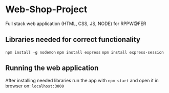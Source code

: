 # Web-Shop-Project
Full stack web application (HTML, CSS, JS, NODE) for RPPW@FER

## Libraries needed for correct functionality
```npm install -g nodemon```
```npm install express```
```npm install express-session```

## Running the web application
After installing needed libraries run the app with
```npm start```
and open it in browser on: ```localhost:3000```
